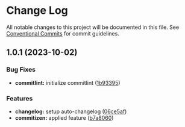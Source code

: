 # Change Log

All notable changes to this project will be documented in this file.
See [Conventional Commits](https://conventionalcommits.org) for commit guidelines.

## 1.0.1 (2023-10-02)


### Bug Fixes

* **commitlint:** initialize commitlint ([1b93395](https://github.com/cswithen/monorepo-template/commit/1b93395cb88479400c90e54f3c50e0221db3e0c4))


### Features

* **changelog:** setup auto-changelog ([06ce5af](https://github.com/cswithen/monorepo-template/commit/06ce5af6f3e7ce125f63ae2b985dd41ed2a6946e))
* **commitizen:** applied feature ([b7a8060](https://github.com/cswithen/monorepo-template/commit/b7a8060b6b1e44b5ef8b5e8249011dd406a06b80))
